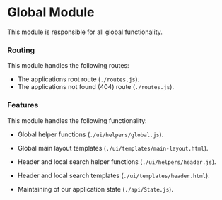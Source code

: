 # Global Module
This module is responsible for all global functionality.

### Routing

This module handles the following routes:

* The applications root route (`./routes.js`).
* The applications not found (404) route (`./routes.js`).

### Features

This module handles the following functionality:

* Global helper functions (`./ui/helpers/global.js`).
* Global main layout templates (`./ui/templates/main-layout.html`).

* Header and local search helper functions (`./ui/helpers/header.js`).
* Header and local search templates (`./ui/templates/header.html`).

* Maintaining of our application state (`./api/State.js`).
